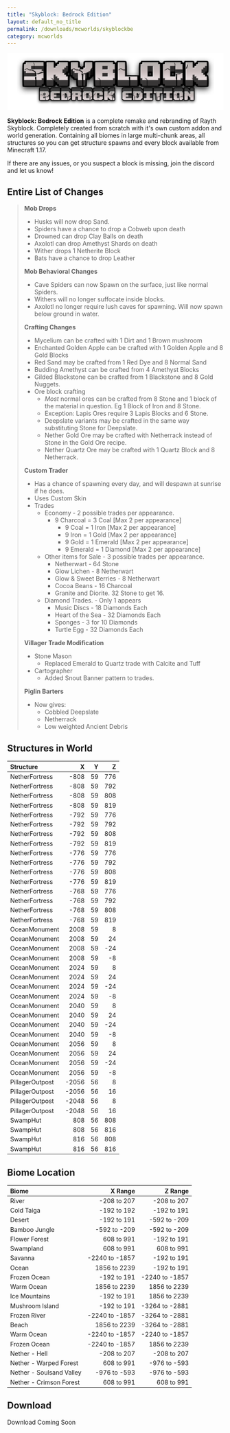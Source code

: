 ```yaml
---
title: "Skyblock: Bedrock Edition"
layout: default_no_title
permalink: /downloads/mcworlds/skyblockbe
category: mcworlds
---
```

<p align="center"><img src="../../assets/img/downloads/skyblockbe.png" alt="Skyblock: Bedrock Edition Logo"/></p>

**Skyblock: Bedrock Edition** is a complete remake and rebranding of Rayth Skyblock. Completely created from scratch with it's own custom addon and world generation. Containing all biomes in large multi-chunk areas, all structures so you can get structure spawns and every block available from Minecraft 1.17.

If there are any issues, or you suspect a block is missing, join the discord and let us know!

## Entire List of Changes

> **Mob Drops**
>
> * Husks will now drop Sand.
> * Spiders have a chance to drop a Cobweb upon death
> * Drowned can drop Clay Balls on death
> * Axolotl can drop Amethyst Shards on death
> * Wither drops 1 Netherite Block
> * Bats have a chance to drop Leather
>
> **Mob Behavioral Changes**
>
> * Cave Spiders can now Spawn on the surface, just like normal Spiders.
> * Withers will no longer suffocate inside blocks.
> * Axolotl no longer require lush caves for spawning. Will now spawn below ground in water.
>
> **Crafting Changes**
>
> * Mycelium can be crafted with 1 Dirt and 1 Brown mushroom
> * Enchanted Golden Apple can be crafted with 1 Golden Apple and 8 Gold Blocks
> * Red Sand may be crafted from 1 Red Dye and 8 Normal Sand
> * Budding Amethyst can be crafted from 4 Amethyst Blocks
> * Gilded Blackstone can be crafted from 1 Blackstone and 8 Gold Nuggets.
> * Ore block crafting
>   * *Most* normal ores can be crafted from 8 Stone and 1 block of the material in question. Eg 1 Block of Iron and 8 Stone.
>   * Exception: Lapis Ores require 3 Lapis Blocks and 6 Stone.
>   * Deepslate variants may be crafted in the same way substituting Stone for Deepslate.
>   * Nether Gold Ore may be crafted with Netherrack instead of Stone in the Gold Ore recipe.
>   * Nether Quartz Ore may be crafted with 1 Quartz Block and 8 Netherrack.
>
> **Custom Trader**
>
> * Has a chance of spawning every day, and will despawn at sunrise if he does.
> * Uses Custom Skin
> * Trades
>   * Economy - 2 possible trades per appearance.
>     * 9 Charcoal = 3 Coal [Max 2 per appearance]
>       * 9 Coal = 1 Iron [Max 2 per appearance]
>       * 9 Iron = 1 Gold [Max 2 per appearance]
>       * 9 Gold = 1 Emerald [Max 2 per appearance]
>       * 9 Emerald = 1 Diamond [Max 2 per appearance]
>   * Other items for Sale - 3 possible trades per appearance.
>     * Netherwart - 64 Stone
>     * Glow Lichen - 8 Netherwart
>     * Glow & Sweet Berries - 8 Netherwart
>     * Cocoa Beans - 16 Charcoal
>     * Granite and Diorite. 32 Stone to get 16.
>   * Diamond Trades. - Only 1 appears
>     * Music Discs - 18 Diamonds Each
>     * Heart of the Sea - 32 Diamonds Each
>     * Sponges - 3 for 10 Diamonds
>     * Turtle Egg - 32 Diamonds Each
>
> **Villager Trade Modification**
>
> * Stone Mason
>   * Replaced Emerald to Quartz trade with Calcite and Tuff
> * Cartographer
>   * Added Snout Banner pattern to trades.
>
> **Piglin Barters**
>
> * Now gives:
>   * Cobbled Deepslate
>   * Netherrack
>   * Low weighted Ancient Debris

## Structures in World

| Structure       |     X |   Y |   Z |
|:----------------|------:|----:|----:|
| NetherFortress  |  -808 |  59 | 776 |
| NetherFortress  |  -808 |  59 | 792 |
| NetherFortress  |  -808 |  59 | 808 |
| NetherFortress  |  -808 |  59 | 819 |
| NetherFortress  |  -792 |  59 | 776 |
| NetherFortress  |  -792 |  59 | 792 |
| NetherFortress  |  -792 |  59 | 808 |
| NetherFortress  |  -792 |  59 | 819 |
| NetherFortress  |  -776 |  59 | 776 |
| NetherFortress  |  -776 |  59 | 792 |
| NetherFortress  |  -776 |  59 | 808 |
| NetherFortress  |  -776 |  59 | 819 |
| NetherFortress  |  -768 |  59 | 776 |
| NetherFortress  |  -768 |  59 | 792 |
| NetherFortress  |  -768 |  59 | 808 |
| NetherFortress  |  -768 |  59 | 819 |
| OceanMonument   |  2008 |  59 |   8 |
| OceanMonument   |  2008 |  59 |  24 |
| OceanMonument   |  2008 |  59 | -24 |
| OceanMonument   |  2008 |  59 |  -8 |
| OceanMonument   |  2024 |  59 |   8 |
| OceanMonument   |  2024 |  59 |  24 |
| OceanMonument   |  2024 |  59 | -24 |
| OceanMonument   |  2024 |  59 |  -8 |
| OceanMonument   |  2040 |  59 |   8 |
| OceanMonument   |  2040 |  59 |  24 |
| OceanMonument   |  2040 |  59 | -24 |
| OceanMonument   |  2040 |  59 |  -8 |
| OceanMonument   |  2056 |  59 |   8 |
| OceanMonument   |  2056 |  59 |  24 |
| OceanMonument   |  2056 |  59 | -24 |
| OceanMonument   |  2056 |  59 |  -8 |
| PillagerOutpost | -2056 |  56 |   8 |
| PillagerOutpost | -2056 |  56 |  16 |
| PillagerOutpost | -2048 |  56 |   8 |
| PillagerOutpost | -2048 |  56 |  16 |
| SwampHut        |   808 |  56 | 808 |
| SwampHut        |   808 |  56 | 816 |
| SwampHut        |   816 |  56 | 808 |
| SwampHut        |   816 |  56 | 816 |

## Biome Location

| Biome                    | X Range        | Z Range        |
|:-------------------------|---------------:|---------------:|
| River                    | -208 to 207    | -208 to 207    |
| Cold Taiga               | -192 to 192    | -192 to 191    |
| Desert                   | -192 to 191    | -592 to -209   |
| Bamboo Jungle            | -592 to -209   | -592 to -209   |
| Flower Forest            | 608 to 991     | -192 to 191    |
| Swampland                | 608 to 991     | 608 to 991     |
| Savanna                  | -2240 to -1857 | -192 to 191    |
| Ocean                    | 1856 to 2239   | -192 to 191    |
| Frozen Ocean             | -192 to 191    | -2240 to -1857 |
| Warm Ocean               | 1856 to 2239   | 1856 to 2239   |
| Ice Mountains            | -192 to 191    | 1856 to 2239   |
| Mushroom Island          | -192 to 191    | -3264 to -2881 |
| Frozen River             | -2240 to -1857 | -3264 to -2881 |
| Beach                    | 1856 to 2239   | -3264 to -2881 |
| Warm Ocean               | -2240 to -1857 | -2240 to -1857 |
| Frozen Ocean             | -2240 to -1857 | 1856 to 2239   |
| Nether - Hell            | -208 to 207    | -208 to 207    |
| Nether - Warped Forest   | 608 to 991     | -976 to -593   |
| Nether - Soulsand Valley | -976 to -593   | -976 to -593   |
| Nether - Crimson Forest  | 608 to 991     | 608 to 991     |

## Download

Download Coming Soon
